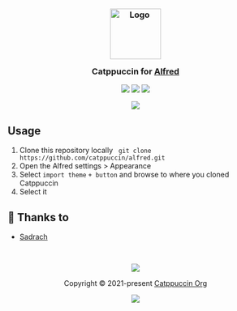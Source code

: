 <h3 align="center">
	<img src="https://raw.githubusercontent.com/catppuccin/catppuccin/main/assets/logos/exports/1544x1544_circle.png" width="100" alt="Logo"/><br/>
	<img src="https://raw.githubusercontent.com/catppuccin/catppuccin/main/assets/misc/transparent.png" height="30" width="0px"/>
	Catppuccin for <a href="https://www.alfredapp.com">Alfred</a>
	<img src="https://raw.githubusercontent.com/catppuccin/catppuccin/main/assets/misc/transparent.png" height="30" width="0px"/>
</h3>

<p align="center">
	<a href="https://github.com/catppuccin/alfred/stargazers"><img src="https://img.shields.io/github/stars/catppuccin/alfred?colorA=363a4f&colorB=b7bdf8&style=for-the-badge"></a>
	<a href="https://github.com/catppuccin/alfred/issues"><img src="https://img.shields.io/github/issues/catppuccin/alfred?colorA=363a4f&colorB=f5a97f&style=for-the-badge"></a>
	<a href="https://github.com/catppuccin/alfred/contributors"><img src="https://img.shields.io/github/contributors/catppuccin/alfred?colorA=363a4f&colorB=a6da95&style=for-the-badge"></a>
</p>
    
<p align="center">
  <img src="https://raw.githubusercontent.com/sadrach-cl/Alfred/main/assets/alfred.png"/>
</p>

## Usage

1. Clone this repository locally
    ``` git clone https://github.com/catppuccin/alfred.git```
2. Open the Alfred settings > Appearance
3. Select `import theme` `+ button` and browse to where you cloned Catppuccin
4. Select it

## 💝 Thanks to

- [Sadrach](https://github.com/sadrach-cl)

&nbsp;

<p align="center"><img src="https://raw.githubusercontent.com/catppuccin/catppuccin/main/assets/footers/gray0_ctp_on_line.svg?sanitize=true" /></p>
<p align="center">Copyright &copy; 2021-present <a href="https://github.com/catppuccin" target="_blank">Catppuccin Org</a>
<p align="center"><a href="https://github.com/catppuccin/catppuccin/blob/main/LICENSE"><img src="https://img.shields.io/static/v1.svg?style=for-the-badge&label=License&message=MIT&logoColor=d9e0ee&colorA=363a4f&colorB=b7bdf8"/></a></p>

